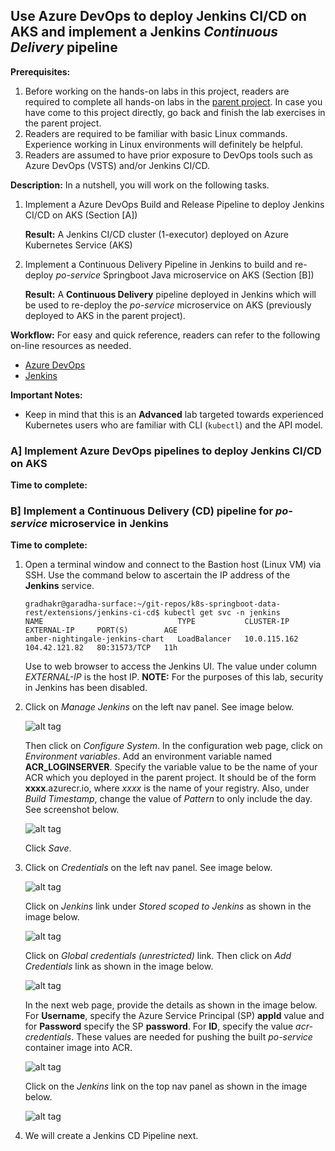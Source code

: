 ## Use Azure DevOps to deploy Jenkins CI/CD on AKS and implement a Jenkins *Continuous Delivery* pipeline

**Prerequisites:**
1.  Before working on the hands-on labs in this project, readers are required to complete all hands-on labs in the [parent project](https://github.com/ganrad/k8s-springboot-data-rest).  In case you have come to this project directly, go back and finish the lab exercises in the parent project.
2.  Readers are required to be familiar with basic Linux commands.  Experience working in Linux environments will definitely be helpful.
3.  Readers are assumed to have prior exposure to DevOps tools such as Azure DevOps (VSTS) and/or Jenkins CI/CD.

**Description:**
In a nutshell, you will work on the following tasks.
1. Implement a Azure DevOps Build and Release Pipeline to deploy Jenkins CI/CD on AKS (Section [A])

   **Result:** A Jenkins CI/CD cluster (1-executor) deployed on Azure Kubernetes Service (AKS)
2. Implement a Continuous Delivery Pipeline in Jenkins to build and re-deploy *po-service* Springboot Java microservice on AKS (Section [B])

   **Result:** A **Continuous Delivery** pipeline deployed in Jenkins which will be used to re-deploy the *po-service* microservice on AKS (previously deployed to AKS in the parent project).

**Workflow:**
For easy and quick reference, readers can refer to the following on-line resources as needed.
- [Azure DevOps](https://docs.microsoft.com/en-us/azure/devops/?view=vsts)
- [Jenkins](https://jenkins.io/doc/)

**Important Notes:**
- Keep in mind that this is an **Advanced** lab targeted towards experienced Kubernetes users who are familiar with CLI (`kubectl`) and the API model.

### A] Implement Azure DevOps pipelines to deploy Jenkins CI/CD on AKS
**Time to complete:**

### B] Implement a Continuous Delivery (CD) pipeline for *po-service* microservice in Jenkins
**Time to complete:**

1. Open a terminal window and connect to the Bastion host (Linux VM) via SSH.  Use the command below to ascertain the IP address of the **Jenkins** service.
   ```
   gradhakr@garadha-surface:~/git-repos/k8s-springboot-data-rest/extensions/jenkins-ci-cd$ kubectl get svc -n jenkins
   NAME                              TYPE           CLUSTER-IP     EXTERNAL-IP     PORT(S)        AGE
   amber-nightingale-jenkins-chart   LoadBalancer   10.0.115.162   104.42.121.82   80:31573/TCP   11h
   ```
   Use to web browser to access the Jenkins UI.  The value under column *EXTERNAL-IP* is the host IP.
   **NOTE:** For the purposes of this lab, security in Jenkins has been disabled.

2. Click on *Manage Jenkins* on the left nav panel.  See image below.
  
   ![alt tag](./images/A-01.jpg)
  
   Then click on *Configure System*.  In the configuration web page, click on *Environment variables*.  Add an environment variable named **ACR_LOGINSERVER**.  Specify the variable value to be the name of your ACR which you deployed in the parent project.  It should be of the form **xxxx**.azurecr.io, where *xxxx* is the name of your registry.  Also, under *Build Timestamp*, change the value of *Pattern* to only include the day.  See screenshot below.

   ![alt tag](./images/A-02.jpg)

   Click *Save*.

3. Click on *Credentials* on the left nav panel.  See image below.  

   ![alt tag](./images/A-03.jpg)

   Click on *Jenkins* link under *Stored scoped to Jenkins* as shown in the image below.

   ![alt tag](./images/A-04.jpg)

   Click on *Global credentials (unrestricted)* link. Then click on *Add Credentials* link as shown in the image below.

   ![alt tag](./images/A-05.jpg)

   In the next web page, provide the details as shown in the image below.  For **Username**, specify the Azure Service Principal (SP) **appId** value and for **Password** specify the SP **password**.  For **ID**, specify the value *acr-credentials*.  These values are needed for pushing the built *po-service* container image into ACR.

   ![alt tag](./images/A-06.jpg)

   Click on the *Jenkins* link on the top nav panel as shown in the image below.

   ![alt tag](./images/A-07.jpg)

4. We will create a Jenkins CD Pipeline next.
